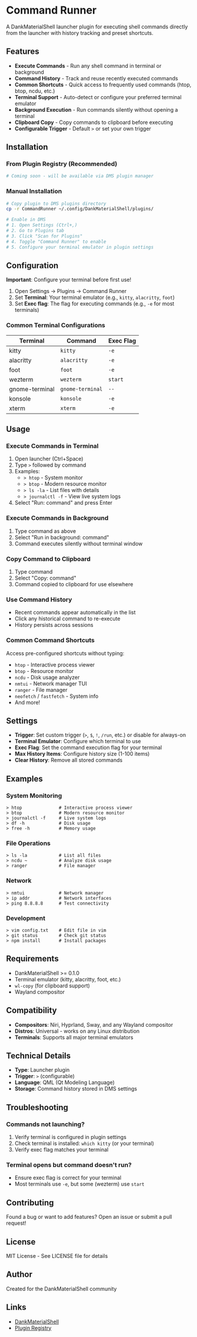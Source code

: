 # Command Runner

A DankMaterialShell launcher plugin for executing shell commands directly from the launcher with history tracking and preset shortcuts.

## Features

- **Execute Commands** - Run any shell command in terminal or background
- **Command History** - Track and reuse recently executed commands
- **Common Shortcuts** - Quick access to frequently used commands (htop, btop, ncdu, etc.)
- **Terminal Support** - Auto-detect or configure your preferred terminal emulator
- **Background Execution** - Run commands silently without opening a terminal
- **Clipboard Copy** - Copy commands to clipboard before executing
- **Configurable Trigger** - Default `>` or set your own trigger

## Installation

### From Plugin Registry (Recommended)
```bash
# Coming soon - will be available via DMS plugin manager
```

### Manual Installation
```bash
# Copy plugin to DMS plugins directory
cp -r CommandRunner ~/.config/DankMaterialShell/plugins/

# Enable in DMS
# 1. Open Settings (Ctrl+,)
# 2. Go to Plugins tab
# 3. Click "Scan for Plugins"
# 4. Toggle "Command Runner" to enable
# 5. Configure your terminal emulator in plugin settings
```

## Configuration

**Important**: Configure your terminal before first use!

1. Open Settings → Plugins → Command Runner
2. Set **Terminal**: Your terminal emulator (e.g., `kitty`, `alacritty`, `foot`)
3. Set **Exec flag**: The flag for executing commands (e.g., `-e` for most terminals)

### Common Terminal Configurations

| Terminal | Command | Exec Flag |
|----------|---------|-----------|
| kitty | `kitty` | `-e` |
| alacritty | `alacritty` | `-e` |
| foot | `foot` | `-e` |
| wezterm | `wezterm` | `start` |
| gnome-terminal | `gnome-terminal` | `--` |
| konsole | `konsole` | `-e` |
| xterm | `xterm` | `-e` |

## Usage

### Execute Commands in Terminal
1. Open launcher (Ctrl+Space)
2. Type `>` followed by command
3. Examples:
   - `> htop` - System monitor
   - `> btop` - Modern resource monitor
   - `> ls -la` - List files with details
   - `> journalctl -f` - View live system logs
4. Select "Run: command" and press Enter

### Execute Commands in Background
1. Type command as above
2. Select "Run in background: command"
3. Command executes silently without terminal window

### Copy Command to Clipboard
1. Type command
2. Select "Copy: command"
3. Command copied to clipboard for use elsewhere

### Use Command History
- Recent commands appear automatically in the list
- Click any historical command to re-execute
- History persists across sessions

### Common Command Shortcuts
Access pre-configured shortcuts without typing:
- `htop` - Interactive process viewer
- `btop` - Resource monitor
- `ncdu` - Disk usage analyzer
- `nmtui` - Network manager TUI
- `ranger` - File manager
- `neofetch` / `fastfetch` - System info
- And more!

## Settings

- **Trigger**: Set custom trigger (`>`, `$`, `!`, `/run`, etc.) or disable for always-on
- **Terminal Emulator**: Configure which terminal to use
- **Exec Flag**: Set the command execution flag for your terminal
- **Max History Items**: Configure history size (1-100 items)
- **Clear History**: Remove all stored commands

## Examples

### System Monitoring
```
> htop              # Interactive process viewer
> btop              # Modern resource monitor
> journalctl -f     # Live system logs
> df -h             # Disk usage
> free -h           # Memory usage
```

### File Operations
```
> ls -la            # List all files
> ncdu ~            # Analyze disk usage
> ranger            # File manager
```

### Network
```
> nmtui             # Network manager
> ip addr           # Network interfaces
> ping 8.8.8.8      # Test connectivity
```

### Development
```
> vim config.txt    # Edit file in vim
> git status        # Check git status
> npm install       # Install packages
```

## Requirements

- DankMaterialShell >= 0.1.0
- Terminal emulator (kitty, alacritty, foot, etc.)
- `wl-copy` (for clipboard support)
- Wayland compositor

## Compatibility

- **Compositors**: Niri, Hyprland, Sway, and any Wayland compositor
- **Distros**: Universal - works on any Linux distribution
- **Terminals**: Supports all major terminal emulators

## Technical Details

- **Type**: Launcher plugin
- **Trigger**: `>` (configurable)
- **Language**: QML (Qt Modeling Language)
- **Storage**: Command history stored in DMS settings

## Troubleshooting

### Commands not launching?
1. Verify terminal is configured in plugin settings
2. Check terminal is installed: `which kitty` (or your terminal)
3. Verify exec flag matches your terminal

### Terminal opens but command doesn't run?
- Ensure exec flag is correct for your terminal
- Most terminals use `-e`, but some (wezterm) use `start`

## Contributing

Found a bug or want to add features? Open an issue or submit a pull request!

## License

MIT License - See LICENSE file for details

## Author

Created for the DankMaterialShell community

## Links

- [DankMaterialShell](https://github.com/AvengeMedia/DankMaterialShell)
- [Plugin Registry](https://github.com/AvengeMedia/dms-plugin-registry)
